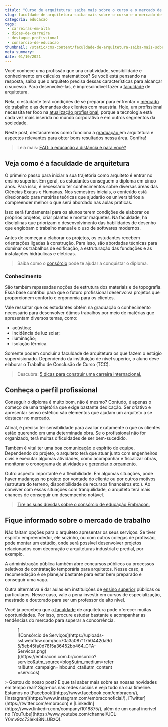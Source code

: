 ```yaml
---
titulo: "Curso de arquitetura: saiba mais sobre o curso e o mercado de trabalho"
slug: faculdade-de-arquitetura-saiba-mais-sobre-o-curso-e-o-mercado-de-trabalho
categoria: educacao
tags:
 - carreiras-em-alta
 - dicas-de-carreira
 - destaque-profissional
 - consorcio-de-educacao
thumbnail: /static/cms-content/faculdade-de-arquitetura-saiba-mais-sobre-o-curso-e-o-mercado-de-trabalho.jpeg
meta_summary: 
date: 01/10/2021
---
```

Você conhece uma profissão que una criatividade, sensibilidade e conhecimento em cálculos matemáticos? Se você está pensando na resposta, saiba que o arquiteto precisa dessas características para alcançar o sucesso. Para desenvolvê-las, é imprescindível fazer a [faculdade](https://www.embracon.com.br/blog/confira-5-beneficios-de-fazer-um-consorcio-para-pos-graduacao) de arquitetura.

Nela, o estudante terá condições de se preparar para enfrentar o [mercado de trabalho](https://www.embracon.com.br/blog/quais-carreiras-estarao-em-alta-nos-proximos-anos-descubra-aqui) e as demandas dos clientes com maestria. Hoje, um profissional necessita ter foco na [atualização profissional](https://www.embracon.com.br/blog/7-sinais-de-que-e-hora-de-investir-em-atualizacao-na-carreira), porque a tecnologia está cada vez mais inserida no mundo corporativo e em outros segmentos da sociedade.

Neste post, destacaremos como funciona a [graduação ](https://www.embracon.com.br/blog/segunda-graduacao-ou-pos-graduacao-qual-e-a-melhor-opcao)em arquitetura e aspectos relevantes para obter bons resultados nessa área. Confira!

> Leia mais: [EAD: a educação a distância é para você?](https://www.embracon.com.br/blog/ead-a-educacao-a-distancia-e-para-voce)

Veja como é a faculdade de arquitetura
--------------------------------------

O primeiro passo para iniciar a sua trajetória como arquiteto é entrar no ensino superior. Em geral, os estudantes conseguem o diploma em cinco anos. Para isso, é necessário ter conhecimentos sobre diversas áreas das Ciências Exatas e Humanas. Nos semestres iniciais, o conteúdo está direcionado para matérias teóricas que ajudarão os universitários a compreender melhor o que será abordado nas aulas práticas.

Isso será fundamental para os alunos terem condições de elaborar os próprios projetos, criar plantas e montar maquetes. Na faculdade, há disciplinas que priorizam o desenvolvimento das habilidades de desenho que englobam o trabalho manual e o uso de softwares modernos.

Antes de começar a elaborar os projetos, os estudantes recebem orientações ligadas à construção. Para isso, são abordadas técnicas para dominar os trabalhos de edificação, a estruturação das fundações e as instalações hidráulicas e elétricas.

> Saiba como o [consórcio](https://www.embracon.com.br/consorcio-servicos) pode te ajudar a conquistar o diploma.

### Conhecimento

São também repassadas noções de estrutura dos materiais e de topografia. Essa base contribui para que o futuro profissional desenvolva projetos que proporcionem conforto e ergonomia para os clientes.

Vale ressaltar que os estudantes obtêm na graduação o conhecimento necessário para desenvolver ótimos trabalhos por meio de matérias que apresentam diversos temas, como:

- acústica;
- incidência de luz solar;
- iluminação;
- isolação térmica.

Somente podem concluir a faculdade de arquitetura os que fazem o estágio supervisionado. Dependendo da instituição de nível superior, o aluno deve elaborar o Trabalho de Conclusão de Curso (TCC).

> Descubra: [5 dicas para construir uma carreira internacional.](https://www.embracon.com.br/blog/5-dicas-para-construir-uma-carreira-internacional)

Conheça o perfil profissional
-----------------------------

Conseguir o diploma é muito bom, não é mesmo? Contudo, é apenas o começo de uma trajetória que exige bastante dedicação. Ser criativo e apresentar senso estético são elementos que ajudam um arquiteto a se destacar no mercado.

Afinal, é preciso ter sensibilidade para avaliar exatamente o que os clientes estão querendo em uma determinada obra. Se o profissional não for organizado, terá muitas dificuldades de ser bem-sucedido.

Também é vital ter uma boa comunicação e espírito de equipe. Dependendo do projeto, o arquiteto terá que atuar junto com engenheiros civis e executar algumas atividades, como acompanhar e fiscalizar obras, monitorar o cronograma de atividades e [gerenciar o orçamento](https://www.embracon.com.br/blog/planejamento-financeiro-um-guia-para-as-financas-nao-sairem-de-controle).

Outro aspecto importante é a flexibilidade. Em algumas situações, pode haver mudanças no projeto por vontade do cliente ou por outros motivos (estrutura do terreno, disponibilidade de recursos financeiros etc.). Ao conviver com essas situações com tranquilidade, o arquiteto terá mais chances de conseguir um desempenho notável.

> [Tire as suas dúvidas sobre o consórcio de educação Embracon.](https://www.embracon.com.br/blog/tire-as-suas-duvidas-sobre-o-consorcio-de-educacao-embracon)

Fique informado sobre o mercado de trabalho
-------------------------------------------

Não faltam opções para o arquiteto apresentar os seus serviços. Se tiver espírito empreendedor, ele sozinho, ou com outros colegas de profissão, pode montar um estúdio, onde será possível desenvolver projetos relacionados com decoração e arquiteturas industrial e predial, por exemplo.

A administração pública também abre concursos públicos ou processos seletivos de contratação temporária para arquitetos. Nesse caso, a recomendação é se planejar bastante para estar bem preparado e conseguir uma vaga.

Outra alternativa é dar aulas em instituições de [ensino superior](https://www.embracon.com.br/blog/confira-5-beneficios-de-fazer-um-consorcio-para-pos-graduacao) públicas ou particulares. Nesse caso, vale a pena investir em cursos de especialização, mestrado e doutorado para ser um professor de alto nível.

Você já percebeu que a[ faculdade](https://www.embracon.com.br/blog/pensando-em-fazer-uma-pos-graduacao-aqui-estao-5-motivos-para-incentiva-lo) de arquitetura pode oferecer muitas oportunidades. Por isso, procure estudar bastante e acompanhar as tendências do mercado para superar a concorrência.

<figure class="w-richtext-figure-type-image w-richtext-align-center" style="max-width:310px">[<div>![Consórcio de Serviços](https://uploads-ssl.webflow.com/5cc70a3a0871f750442da9d5/5eb45fa0d7815a36452bb464_CTA-Servicos.png)</div>](https://embracon.com.br/consorcio?servico&utm_source=blog&utm_medium=referral&utm_campaign=inbound_cta&utm_content=servicos)</figure>> Gostou do nosso post? E que tal saber mais sobre as nossas novidades em tempo real? Siga-nos nas redes sociais e veja tudo na sua timeline. Estamos no [Facebook](https://www.facebook.com/embracon/), [Instagram](https://www.instagram.com/embraconoficial/), [Twitter](https://twitter.com/embracon) e [LinkedIn](https://www.linkedin.com/company/1018875/), além de um canal incrível no [YouTube](https://www.youtube.com/channel/UCL-Y0mv9zc73Iek48NLUBzQ).
